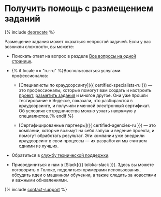 # Получить помощь с размещением заданий

{% include [deprecate](../../_includes/deprecate.md) %}

Размещение задания может оказаться непростой задачей. Если у вас возникли сложности, вы можете:

- Поискать ответ на вопрос в разделе [Все вопросы на одной странице](../troubleshooting/troubleshooting.md).

- {% if locale == "ru-ru" %}Воспользоваться услугами профессионалов:

    - [Специалисты по краудсорсингу]({{ certified-specialists-ru }}) — это профессионалы, которые помогут вам создать и настроить [проект](../../glossary.md#project), [разметить задания](../../glossary.md#task-markup) и многое другое. Они уже прошли тестирование в Яндексе, показали, что разбираются в краудсорсинге, и получили именной электронный сертификат. Об условиях сотрудничества можно узнать напрямую у специалистов.{% endif %}

    - [Сертифицированные партнеры]({{ certified-agencies-ru }}) — это компании, которые возьмут на себя запуск и ведение проекта, и помогут обработать результат. Эти компании уже внедрили краудсорсинг в свои процессы — их разработки мы считаем одними из лучших.

- Обратиться в [службу технической поддержки](../troubleshooting/support.md).

- Присоединиться к нам в [Slack]({{ toloka-slack }}). Здесь вы можете поговорить о Толоке, поделиться примерами использования, обсудить идеи о машинном обучении, а также следить за новостями и важными обновлениями.

{% include [contact-support](../_includes/contact-support-new.md) %}